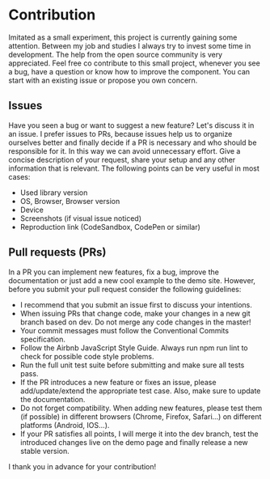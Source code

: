 # Contribution

Imitated as a small experiment, this project is currently gaining some attention. 
Between my job and studies I always try to invest some time in development. 
The help from the open source community is very appreciated. 
Feel free co contribute to this small project, whenever you see a bug, have a question or know how to improve the component.
You can start with an existing issue or propose you own concern.

## Issues

Have you seen a bug or want to suggest a new feature? Let's discuss it in an issue. I prefer issues to PRs, because 
issues help us to organize ourselves better and finally decide if a PR is necessary and who should be responsible for it. 
In this way we can avoid unnecessary effort. Give a concise description of your request, share your setup and any other 
information that is relevant. The following points can be very useful in most cases:

+ Used library version
+ OS, Browser, Browser version
+ Device
+ Screenshots (if visual issue noticed)
+ Reproduction link (CodeSandbox, CodePen or similar)

## Pull requests (PRs)

In a PR you can implement new features, fix a bug, improve the documentation or just add a new cool example to the demo site. 
However, before you submit your pull request consider the following guidelines:

+ I recommend that you submit an issue first to discuss your intentions.
+ When issuing PRs that change code, make your changes in a new git branch based on dev. Do not merge any code changes in the master!
+ Your commit messages must follow the Conventional Commits specification.
+ Follow the Airbnb JavaScript Style Guide. Always run npm run lint to check for possible code style problems.
+ Run the full unit test suite before submitting and make sure all tests pass. 
+ If the PR introduces a new feature or fixes an issue, please add/update/extend the appropriate test case. Also, make sure to update the documentation. 
+ Do not forget compatibility. When adding new features, please test them (if possible) in different browsers (Chrome, Firefox, Safari...) on different platforms (Android, IOS...).
+ If your PR satisfies all points, I will merge it into the dev branch, test the introduced changes live on the demo page and finally release a new stable version.

I thank you in advance for your contribution!
